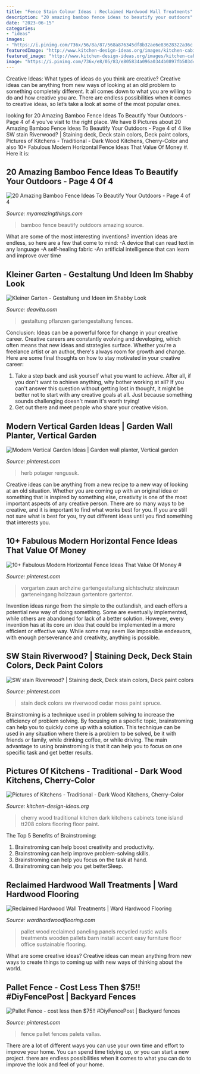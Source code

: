 ```yaml
---
title: "Fence Stain Colour Ideas : Reclaimed Hardwood Wall Treatments"
description: "20 amazing bamboo fence ideas to beautify your outdoors"
date: "2023-06-15"
categories:
- "ideas"
images:
- "https://i.pinimg.com/736x/56/8a/87/568a876345df8b32ae6e83628322a36c.jpg"
featuredImage: "http://www.kitchen-design-ideas.org/images/kitchen-cabinets-traditional-two-tone-208-s41064217x2-white-cherry-wood-hood-luxury-island.jpg"
featured_image: "http://www.kitchen-design-ideas.org/images/kitchen-cabinets-traditional-two-tone-208-s41064217x2-white-cherry-wood-hood-luxury-island.jpg"
image: "https://i.pinimg.com/736x/e8/05/83/e805834a096a0344b0897fb503d46d4c.jpg"
---
```



Creative Ideas: What types of ideas do you think are creative?
Creative ideas can be anything from new ways of looking at an old problem to something completely different. It all comes down to what you are willing to do and how creative you are. There are endless possibilities when it comes to creative ideas, so let’s take a look at some of the most popular ones.

	

		
looking for 20 Amazing Bamboo Fence Ideas To Beautify Your Outdoors - Page 4 of 4 you've visit to the right place. We have 8 Pictures about 20 Amazing Bamboo Fence Ideas To Beautify Your Outdoors - Page 4 of 4 like SW stain Riverwood? | Staining deck, Deck stain colors, Deck paint colors, Pictures of Kitchens - Traditional - Dark Wood Kitchens, Cherry-Color and also 10+ Fabulous Modern Horizontal Fence Ideas That Value Of Money #. Here it is:
		
    
## 20 Amazing Bamboo Fence Ideas To Beautify Your Outdoors - Page 4 Of 4

<img loading=lazy src="http://myamazingthings.com/wp-content/uploads/2016/11/fence-bamboo.jpg" onerror="this.onerror=null;this.src='https://tse1.mm.bing.net/th?id=OIP.5nJvmEkJADLz7thYCgNOwwHaE8&amp;pid=15.1';" alt="20 Amazing Bamboo Fence Ideas To Beautify Your Outdoors - Page 4 of 4">

_Source: myamazingthings.com_

>bamboo fence beautify outdoors amazing source. 

	

What are some of the most interesting inventions?
invention ideas are endless, so here are a few that come to mind: 
-A device that can read text in any language 
-A self-healing fabric 
-An artificial intelligence that can learn and improve over time

    
## Kleiner Garten - Gestaltung Und Ideen Im Shabby Look

<img loading=lazy src="http://deavita.com/wp-content/uploads/2015/01/kleiner-garten-gestaltung-shabby-passende-pflanzen.jpg" onerror="this.onerror=null;this.src='https://tse2.mm.bing.net/th?id=OIP.DZnlNIpyaiUW-c0UpgOxFQHaLA&amp;pid=15.1';" alt="Kleiner Garten - Gestaltung und Ideen im Shabby Look">

_Source: deavita.com_

>gestaltung pflanzen gartengestaltung fences. 

	

Conclusion: Ideas can be a powerful force for change in your creative career.
Creative careers are constantly evolving and developing, which often means that new ideas and strategies surface. Whether you're a freelance artist or an author, there's always room for growth and change. Here are some final thoughts on how to stay motivated in your creative career:
1) Take a step back and ask yourself what you want to achieve. After all, if you don't want to achieve anything, why bother working at all? If you can't answer this question without getting lost in thought, it might be better not to start with any creative goals at all. Just because something sounds challenging doesn't mean it's worth trying!
2) Get out there and meet people who share your creative vision.

    
## Modern Vertical Garden Ideas | Garden Wall Planter, Vertical Garden

<img loading=lazy src="https://i.pinimg.com/736x/45/cc/98/45cc988f5929ae0eba89e336a581f760.jpg" onerror="this.onerror=null;this.src='https://tse4.mm.bing.net/th?id=OIP.nQ34e9bbUFKg5FRcN2gI5QHaJ4&amp;pid=15.1';" alt="Modern Vertical Garden Ideas | Garden wall planter, Vertical garden">

_Source: pinterest.com_

>herb potager rengusuk. 

	

Creative ideas can be anything from a new recipe to a new way of looking at an old situation. Whether you are coming up with an original idea or something that is inspired by something else, creativity is one of the most important aspects of any creative person. There are so many ways to be creative, and it is important to find what works best for you. If you are still not sure what is best for you, try out different ideas until you find something that interests you.

    
## 10+ Fabulous Modern Horizontal Fence Ideas That Value Of Money #

<img loading=lazy src="https://i.pinimg.com/736x/a0/99/8b/a0998bcbd29d360dfa6715b360893dd1.jpg" onerror="this.onerror=null;this.src='https://tse2.mm.bing.net/th?id=OIP.Kgi5sitb6sz8TGKa-s8-ggHaJ3&amp;pid=15.1';" alt="10+ Fabulous Modern Horizontal Fence Ideas That Value Of Money #">

_Source: pinterest.com_

>vorgarten zaun archzine gartengestaltung sichtschutz steinzaun garteneingang holzzaun gartentore gartentor. 

	

Invention ideas range from the simple to the outlandish, and each offers a potential new way of doing something. Some are eventually implemented, while others are abandoned for lack of a better solution. However, every invention has at its core an idea that could be implemented in a more efficient or effective way. While some may seem like impossible endeavors, with enough perseverance and creativity, anything is possible.

    
## SW Stain Riverwood? | Staining Deck, Deck Stain Colors, Deck Paint Colors

<img loading=lazy src="https://i.pinimg.com/736x/e8/05/83/e805834a096a0344b0897fb503d46d4c.jpg" onerror="this.onerror=null;this.src='https://tse1.mm.bing.net/th?id=OIP.EqiYzgsIFvNjEgY1pH5PiAHaJ3&amp;pid=15.1';" alt="SW stain Riverwood? | Staining deck, Deck stain colors, Deck paint colors">

_Source: pinterest.com_

>stain deck colors sw riverwood cedar moss paint spruce. 

	

Brainstroming is a technique used in problem solving to increase the efficiency of problem solving. By focusing on a specific topic, brainstroming can help you to quickly come up with a solution. This technique can be used in any situation where there is a problem to be solved, be it with friends or family, while drinking coffee, or while driving. The main advantage to using brainstroming is that it can help you to focus on one specific task and get better results.

    
## Pictures Of Kitchens - Traditional - Dark Wood Kitchens, Cherry-Color

<img loading=lazy src="http://www.kitchen-design-ideas.org/images/kitchen-cabinets-traditional-two-tone-208-s41064217x2-white-cherry-wood-hood-luxury-island.jpg" onerror="this.onerror=null;this.src='https://tse1.mm.bing.net/th?id=OIP.w55yikuhkwiaAWWT045uFgHaE7&amp;pid=15.1';" alt="Pictures of Kitchens - Traditional - Dark Wood Kitchens, Cherry-Color">

_Source: kitchen-design-ideas.org_

>cherry wood traditional kitchen dark kitchens cabinets tone island tt208 colors flooring floor paint. 

	

The Top 5 Benefits of Brainstroming:
1. Brainstroming can help boost creativity and productivity.
2. Brainstroming can help improve problem-solving skills.
3. Brainstroming can help you focus on the task at hand.
4. Brainstroming can help you get betterSleep.

    
## Reclaimed Hardwood Wall Treatments | Ward Hardwood Flooring

<img loading=lazy src="http://wardhardwoodflooring.com/userfiles/959/gallery/20130911_131545.jpg" onerror="this.onerror=null;this.src='https://tse2.mm.bing.net/th?id=OIP.Eek78SQmHdXFPtqjtU-C0wHaJ4&amp;pid=15.1';" alt="Reclaimed Hardwood Wall Treatments | Ward Hardwood Flooring">

_Source: wardhardwoodflooring.com_

>pallet wood reclaimed paneling panels recycled rustic walls treatments wooden pallets barn install accent easy furniture floor office sustainable flooring. 

	

What are some creative ideas?
Creative ideas can mean anything from new ways to create things to coming up with new ways of thinking about the world.

    
## Pallet Fence - Cost Less Then $75!! #DiyFencePost | Backyard Fences

<img loading=lazy src="https://i.pinimg.com/736x/56/8a/87/568a876345df8b32ae6e83628322a36c.jpg" onerror="this.onerror=null;this.src='https://tse4.mm.bing.net/th?id=OIP.F2slwtVPclww5jOZRrqsUgHaHa&amp;pid=15.1';" alt="Pallet Fence - cost less then $75!! #DiyFencePost | Backyard fences">

_Source: pinterest.com_

>fence pallet fences palets vallas. 

	

There are a lot of different ways you can use your own time and effort to improve your home. You can spend time tidying up, or you can start a new project. there are endless possibilities when it comes to what you can do to improve the look and feel of your home.

